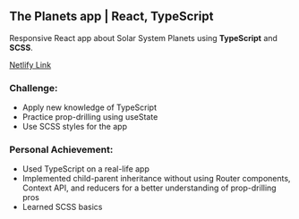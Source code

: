 ## The Planets app | React, TypeScript

Responsive React app about Solar System Planets using **TypeScript** and **SCSS**.

[Netlify Link](https://the-planets-vs.netlify.app/)

### Challenge:
- Apply new knowledge of TypeScript
- Practice prop-drilling using useState
- Use SCSS styles for the app
  
### Personal Achievement:
- Used TypeScript on a real-life app
- Implemented child-parent inheritance without using Router components, Context API, and reducers for a better understanding of prop-drilling pros
- Learned SCSS basics



